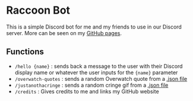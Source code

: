# Raccoon Bot
This is a simple Discord bot for me and my friends to use in our Discord server. More can be seen on my [GitHub pages](https://sanicsquirtle420.github.io).

## Functions
- `/hello {name}` : sends back a message to the user with their Discord display name or whatever the user inputs for the `{name}` parameter
- `/overwatch-quotes` : sends a random Overwatch quote from a [.json file](https://github.com/sanicsquirtle420/personal-experiments/blob/main/python/RaccoonBot/overwatch_quotes.json) 
- `/justanothacringe` : sends a random cringe gif from a [.json file](https://github.com/sanicsquirtle420/personal-experiments/blob/main/python/RaccoonBot/cringe_gifs.json)
- `/credits` : Gives credits to me and links my GitHub website
